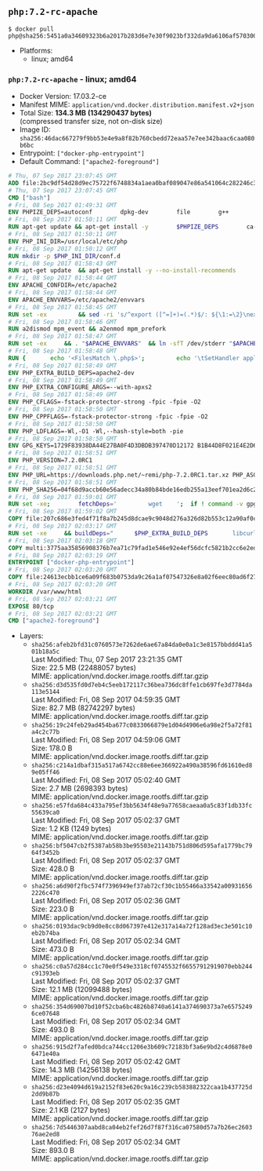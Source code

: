 ## `php:7.2-rc-apache`

```console
$ docker pull php@sha256:5451a0a34609323b6a2017b283d6e7e30f9023bf332da9da6106af5703008285
```

-	Platforms:
	-	linux; amd64

### `php:7.2-rc-apache` - linux; amd64

-	Docker Version: 17.03.2-ce
-	Manifest MIME: `application/vnd.docker.distribution.manifest.v2+json`
-	Total Size: **134.3 MB (134290437 bytes)**  
	(compressed transfer size, not on-disk size)
-	Image ID: `sha256:46dac667279f9bb53e4e9a8f82b760cbedd72eaa57e7ee342baac6caa080b6bc`
-	Entrypoint: `["docker-php-entrypoint"]`
-	Default Command: `["apache2-foreground"]`

```dockerfile
# Thu, 07 Sep 2017 23:07:45 GMT
ADD file:2bc9df54d28d9ec75722f6748834a1aea0baf089047e86a541064c282246c300 in / 
# Thu, 07 Sep 2017 23:07:45 GMT
CMD ["bash"]
# Fri, 08 Sep 2017 01:49:31 GMT
ENV PHPIZE_DEPS=autoconf 		dpkg-dev 		file 		g++ 		gcc 		libc-dev 		libpcre3-dev 		make 		pkg-config 		re2c
# Fri, 08 Sep 2017 01:50:11 GMT
RUN apt-get update && apt-get install -y 		$PHPIZE_DEPS 		ca-certificates 		curl 		libedit2 		libsqlite3-0 		libxml2 		xz-utils 	--no-install-recommends && rm -r /var/lib/apt/lists/*
# Fri, 08 Sep 2017 01:50:11 GMT
ENV PHP_INI_DIR=/usr/local/etc/php
# Fri, 08 Sep 2017 01:50:12 GMT
RUN mkdir -p $PHP_INI_DIR/conf.d
# Fri, 08 Sep 2017 01:58:43 GMT
RUN apt-get update 	&& apt-get install -y --no-install-recommends 		apache2 	&& rm -rf /var/lib/apt/lists/*
# Fri, 08 Sep 2017 01:58:44 GMT
ENV APACHE_CONFDIR=/etc/apache2
# Fri, 08 Sep 2017 01:58:44 GMT
ENV APACHE_ENVVARS=/etc/apache2/envvars
# Fri, 08 Sep 2017 01:58:45 GMT
RUN set -ex 		&& sed -ri 's/^export ([^=]+)=(.*)$/: ${\1:=\2}\nexport \1/' "$APACHE_ENVVARS" 		&& . "$APACHE_ENVVARS" 	&& for dir in 		"$APACHE_LOCK_DIR" 		"$APACHE_RUN_DIR" 		"$APACHE_LOG_DIR" 		/var/www/html 	; do 		rm -rvf "$dir" 		&& mkdir -p "$dir" 		&& chown -R "$APACHE_RUN_USER:$APACHE_RUN_GROUP" "$dir"; 	done
# Fri, 08 Sep 2017 01:58:46 GMT
RUN a2dismod mpm_event && a2enmod mpm_prefork
# Fri, 08 Sep 2017 01:58:47 GMT
RUN set -ex 	&& . "$APACHE_ENVVARS" 	&& ln -sfT /dev/stderr "$APACHE_LOG_DIR/error.log" 	&& ln -sfT /dev/stdout "$APACHE_LOG_DIR/access.log" 	&& ln -sfT /dev/stdout "$APACHE_LOG_DIR/other_vhosts_access.log"
# Fri, 08 Sep 2017 01:58:48 GMT
RUN { 		echo '<FilesMatch \.php$>'; 		echo '\tSetHandler application/x-httpd-php'; 		echo '</FilesMatch>'; 		echo; 		echo 'DirectoryIndex disabled'; 		echo 'DirectoryIndex index.php index.html'; 		echo; 		echo '<Directory /var/www/>'; 		echo '\tOptions -Indexes'; 		echo '\tAllowOverride All'; 		echo '</Directory>'; 	} | tee "$APACHE_CONFDIR/conf-available/docker-php.conf" 	&& a2enconf docker-php
# Fri, 08 Sep 2017 01:58:49 GMT
ENV PHP_EXTRA_BUILD_DEPS=apache2-dev
# Fri, 08 Sep 2017 01:58:49 GMT
ENV PHP_EXTRA_CONFIGURE_ARGS=--with-apxs2
# Fri, 08 Sep 2017 01:58:49 GMT
ENV PHP_CFLAGS=-fstack-protector-strong -fpic -fpie -O2
# Fri, 08 Sep 2017 01:58:50 GMT
ENV PHP_CPPFLAGS=-fstack-protector-strong -fpic -fpie -O2
# Fri, 08 Sep 2017 01:58:50 GMT
ENV PHP_LDFLAGS=-Wl,-O1 -Wl,--hash-style=both -pie
# Fri, 08 Sep 2017 01:58:50 GMT
ENV GPG_KEYS=1729F83938DA44E27BA0F4D3DBDB397470D12172 B1B44D8F021E4E2D6021E995DC9FF8D3EE5AF27F
# Fri, 08 Sep 2017 01:58:51 GMT
ENV PHP_VERSION=7.2.0RC1
# Fri, 08 Sep 2017 01:58:51 GMT
ENV PHP_URL=https://downloads.php.net/~remi/php-7.2.0RC1.tar.xz PHP_ASC_URL=https://downloads.php.net/~remi/php-7.2.0RC1.tar.xz.asc
# Fri, 08 Sep 2017 01:58:51 GMT
ENV PHP_SHA256=04f68d9accb60e56adecc34a80b84bde16edb255a13eef701ea2d6c2b13dc15b PHP_MD5=
# Fri, 08 Sep 2017 01:59:01 GMT
RUN set -xe; 		fetchDeps=' 		wget 	'; 	if ! command -v gpg > /dev/null; then 		fetchDeps="$fetchDeps 			dirmngr 			gnupg2 		"; 	fi; 	apt-get update; 	apt-get install -y --no-install-recommends $fetchDeps; 	rm -rf /var/lib/apt/lists/*; 		mkdir -p /usr/src; 	cd /usr/src; 		wget -O php.tar.xz "$PHP_URL"; 		if [ -n "$PHP_SHA256" ]; then 		echo "$PHP_SHA256 *php.tar.xz" | sha256sum -c -; 	fi; 	if [ -n "$PHP_MD5" ]; then 		echo "$PHP_MD5 *php.tar.xz" | md5sum -c -; 	fi; 		if [ -n "$PHP_ASC_URL" ]; then 		wget -O php.tar.xz.asc "$PHP_ASC_URL"; 		export GNUPGHOME="$(mktemp -d)"; 		for key in $GPG_KEYS; do 			gpg --keyserver ha.pool.sks-keyservers.net --recv-keys "$key"; 		done; 		gpg --batch --verify php.tar.xz.asc php.tar.xz; 		rm -rf "$GNUPGHOME"; 	fi; 		apt-get purge -y --auto-remove -o APT::AutoRemove::RecommendsImportant=false $fetchDeps
# Fri, 08 Sep 2017 01:59:02 GMT
COPY file:207c686e3fed4f71f8a7b245d8dcae9c9048d276a326d82b553c12a90af0c0ca in /usr/local/bin/ 
# Fri, 08 Sep 2017 02:03:17 GMT
RUN set -xe 	&& buildDeps=" 		$PHP_EXTRA_BUILD_DEPS 		libcurl4-openssl-dev 		libedit-dev 		libsqlite3-dev 		libssl-dev 		libxml2-dev 		zlib1g-dev 	" 	&& apt-get update && apt-get install -y $buildDeps --no-install-recommends && rm -rf /var/lib/apt/lists/* 		&& export CFLAGS="$PHP_CFLAGS" 		CPPFLAGS="$PHP_CPPFLAGS" 		LDFLAGS="$PHP_LDFLAGS" 	&& docker-php-source extract 	&& cd /usr/src/php 	&& gnuArch="$(dpkg-architecture --query DEB_BUILD_GNU_TYPE)" 	&& debMultiarch="$(dpkg-architecture --query DEB_BUILD_MULTIARCH)" 	&& if [ ! -d /usr/include/curl ]; then 		ln -sT "/usr/include/$debMultiarch/curl" /usr/local/include/curl; 	fi 	&& ./configure 		--build="$gnuArch" 		--with-config-file-path="$PHP_INI_DIR" 		--with-config-file-scan-dir="$PHP_INI_DIR/conf.d" 				--disable-cgi 				--enable-ftp 		--enable-mbstring 		--enable-mysqlnd 				--with-curl 		--with-libedit 		--with-openssl 		--with-zlib 				--with-pcre-regex=/usr 		--with-libdir="lib/$debMultiarch" 				$PHP_EXTRA_CONFIGURE_ARGS 	&& make -j "$(nproc)" 	&& make install 	&& { find /usr/local/bin /usr/local/sbin -type f -executable -exec strip --strip-all '{}' + || true; } 	&& make clean 	&& cd / 	&& docker-php-source delete 		&& apt-get purge -y --auto-remove -o APT::AutoRemove::RecommendsImportant=false $buildDeps 		&& pecl update-channels 	&& rm -rf /tmp/pear ~/.pearrc
# Fri, 08 Sep 2017 02:03:18 GMT
COPY multi:3775aa35856908376b7ea71c79fad1e546e92e4ef56dcfc5821b2cc6e2ed6cdc in /usr/local/bin/ 
# Fri, 08 Sep 2017 02:03:19 GMT
ENTRYPOINT ["docker-php-entrypoint"]
# Fri, 08 Sep 2017 02:03:20 GMT
COPY file:24613ecbb1ce6a09f683b0753da9c26a1af07547326e8a02f6eec80ad6f2774a in /usr/local/bin/ 
# Fri, 08 Sep 2017 02:03:20 GMT
WORKDIR /var/www/html
# Fri, 08 Sep 2017 02:03:21 GMT
EXPOSE 80/tcp
# Fri, 08 Sep 2017 02:03:21 GMT
CMD ["apache2-foreground"]
```

-	Layers:
	-	`sha256:afeb2bfd31c0760573e7262de6ae67a84da0e0a1c3e8157bbddd41a501b18a5c`  
		Last Modified: Thu, 07 Sep 2017 23:21:35 GMT  
		Size: 22.5 MB (22488057 bytes)  
		MIME: application/vnd.docker.image.rootfs.diff.tar.gzip
	-	`sha256:d3d535fd0d7eb4c5eeb172117c36bea736dc8ffe1cb697fe3d7784da113e5144`  
		Last Modified: Fri, 08 Sep 2017 04:59:35 GMT  
		Size: 82.7 MB (82742297 bytes)  
		MIME: application/vnd.docker.image.rootfs.diff.tar.gzip
	-	`sha256:19c24feb29ad454ba677c0833066879e1d04d4906e6a98e2f5a72f81a4c2c77b`  
		Last Modified: Fri, 08 Sep 2017 04:59:06 GMT  
		Size: 178.0 B  
		MIME: application/vnd.docker.image.rootfs.diff.tar.gzip
	-	`sha256:c214a1dbaf315a517a6742cc88e6ee366922a490a38596fd61610ed89e05ff46`  
		Last Modified: Fri, 08 Sep 2017 05:02:40 GMT  
		Size: 2.7 MB (2698393 bytes)  
		MIME: application/vnd.docker.image.rootfs.diff.tar.gzip
	-	`sha256:e57fda684c433a795ef3bb5634f48e9a77658caeaa0a5c83f1db33fc55639ca0`  
		Last Modified: Fri, 08 Sep 2017 05:02:37 GMT  
		Size: 1.2 KB (1249 bytes)  
		MIME: application/vnd.docker.image.rootfs.diff.tar.gzip
	-	`sha256:bf5047cb2f5387ab58b3be95503e21143b751d806d595afa1779bc7964f3452b`  
		Last Modified: Fri, 08 Sep 2017 05:02:37 GMT  
		Size: 428.0 B  
		MIME: application/vnd.docker.image.rootfs.diff.tar.gzip
	-	`sha256:a6d90f2fbc574f7396949ef37ab72cf30c1b55466a33542a009316562226c470`  
		Last Modified: Fri, 08 Sep 2017 05:02:36 GMT  
		Size: 223.0 B  
		MIME: application/vnd.docker.image.rootfs.diff.tar.gzip
	-	`sha256:0193dac9cb9d0e8cc8d067397e412e317a14a72f128ad3ec3e501c10eb2b74ba`  
		Last Modified: Fri, 08 Sep 2017 05:02:34 GMT  
		Size: 473.0 B  
		MIME: application/vnd.docker.image.rootfs.diff.tar.gzip
	-	`sha256:c0a57d284cc1c70e0f549e3318cf0745532f66557912919070ebb244c91393eb`  
		Last Modified: Fri, 08 Sep 2017 05:02:37 GMT  
		Size: 12.1 MB (12099488 bytes)  
		MIME: application/vnd.docker.image.rootfs.diff.tar.gzip
	-	`sha256:354d69007bd10f52cba6bc4826b8740a6141a374690373a7e65752496ce07648`  
		Last Modified: Fri, 08 Sep 2017 05:02:34 GMT  
		Size: 493.0 B  
		MIME: application/vnd.docker.image.rootfs.diff.tar.gzip
	-	`sha256:915d2f7afed0bdca744cc1206e3b609c72183bf3a6e9bd2c4d6878e06471e40a`  
		Last Modified: Fri, 08 Sep 2017 05:02:42 GMT  
		Size: 14.3 MB (14256138 bytes)  
		MIME: application/vnd.docker.image.rootfs.diff.tar.gzip
	-	`sha256:d23e4094d619a2152f83e620c9a16c239cb583882322caa1b437725d2dd9b87b`  
		Last Modified: Fri, 08 Sep 2017 05:02:35 GMT  
		Size: 2.1 KB (2127 bytes)  
		MIME: application/vnd.docker.image.rootfs.diff.tar.gzip
	-	`sha256:7d5446307aabd8ca04eb2fef26d7f87f316ca07580d57a7b26ec260376ae2ed8`  
		Last Modified: Fri, 08 Sep 2017 05:02:34 GMT  
		Size: 893.0 B  
		MIME: application/vnd.docker.image.rootfs.diff.tar.gzip
